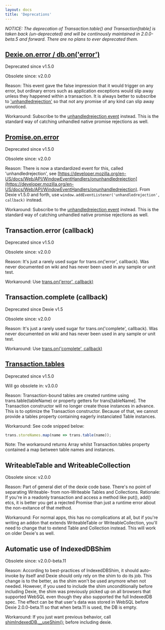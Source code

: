 ```yaml
---
layout: docs
title: 'Deprecations'
---
```


*NOTICE: The deprecation of Transaction.table() and Transaction[table] is taken back (un-deprecated) and will be continously maintained in 2.0.0-beta.5 and forward. There are no plans to ever deprecated them.*

## [Dexie.on.error / db.on('error')](/docs/Dexie/Dexie.on.error)

Deprecated since v1.5.0

Obsolete since: v2.0.0

Reason: This event gave the false impression that it would trigger on any error, but ordinary errors such as application exceptions would slip away unless they happened within a transaction. It is always better to subscribe to ['unhandledrejection'](/docs/Promise/unhandledrejection-event) so that not any promise of any kind can slip away unnoticed.

Workaround: Subscribe to the [unhandledrejection event](/docs/Promise/unhandledrejection-event) instead. This is the standard way of catching unhandled native promise rejections as well.

## [Promise.on.error](/docs/Promise/Promise.on.error)
Deprecated since v1.5.0

Obsolete since: v2.0.0

Reason: There is now a standardized event for this, called 'unhandledrejection', see [https://developer.mozilla.org/en-US/docs/Web/API/WindowEventHandlers/onunhandledrejection](https://developer.mozilla.org/en-US/docs/Web/API/WindowEventHandlers/onunhandledrejection). From Dexie v1.5.0 and forth, use `window.addEventListener('unhandledrejection', callback)` instead.

Workaround: Subscribe to the [unhandledrejection event](/docs/Promise/unhandledrejection-event) instead. This is the standard way of catching unhandled native promise rejections as well.

## Transaction.error (callback)
Deprecated since v1.5.0

Obsolete since: v2.0.0

Reason: It's just a rarely used sugar for trans.on('error', callback). Was never documented on wiki and has never been used in any sample or unit test.

Workaround: Use [trans.on('error', callback)](/docs/Transaction/Transaction.on.error)

## Transaction.complete (callback)
Deprecated since Dexie v1.5

Obsolete since: v2.0.0

Reason: It's just a rarely used sugar for trans.on('complete', callback). Was never documented on wiki and has never been used in any sample or unit test.

Workaround: Use [trans.on('complete', callback)](/docs/Transaction/Transaction.on.complete)

## [Transaction.tables](/docs/Transaction/Transaction#tables--object)
Deprecated since v1.5.0

Will go obsolete in: v3.0.0

Reason: Transaction-bound tables are created runtime using trans.table(tableName) or property getters for trans[tableName]. The Transaction constructor will no longer create those instances in advance. This is to optimize the Transaction constructor. Because of that, we cannot provide a tables property containing eagerly instanciated Table instances.

Workaround: See code snipped below:

```javascript
trans.storeNames.map(name => trans.table(name));
```

Note: The workaround returns Array<Table> whilst Transaction.tables property contained a map between
table names and instances.

## WriteableTable and WriteableCollection

Obsolete since: v2.0.0

Reason: Part of general diet of the dexie code base. There's no point of separating Writeable- from non-Writeable Tables and Collections. Rationale: If you're in a readonly transaction and access a method like put(), add() etcs, it is better you get a rejected Promise than just a runtime error about the non-exitance of that method.

Workaround: For normal apps, this has no complications at all, but if you're writing an addon that extends WriteableTable or WriteableCollection, you'll need to change that to extend Table and Collection instead. This will work on older Dexie's as well.

## Automatic use of IndexedDBShim

Obsolete since: v2.0.0-beta.11

Reason: According to best-practices of IndexedDBShim, it should auto-invoke by itself and Dexie should only rely on the shim to do its job. This change is to the better, as the shim won't be used anymore when not needed. However, if you used to include the shim unconditionally before including Dexie, the shim was previously picked up on all browsers that supported WebSQL even though they also supported the full IndexedDB spec. The effect can be that user's data was stored in WebSQL before Dexie 2.0.0-beta.11 so that when beta.11 is used, the DB is empty.

Workaround: If you just want previous behavior, call [shimIndexedDB.__useShim();](https://www.npmjs.com/package/indexeddbshim#shimindexeddb__useshim) before including dexie.

